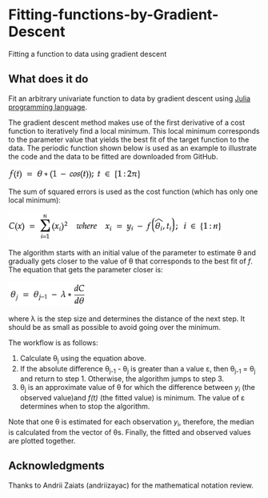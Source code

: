 # Fitting-functions-by-Gradient-Descent
Fitting a function to data using gradient descent
## What does it do
Fit an arbitrary univariate function to data by gradient descent using [Julia programming language](https://julialang.org/).

The gradient descent method makes use of the first derivative of a cost function to iteratively find a local minimum. This local minimum corresponds to the parameter value that yields the best fit of the target function to the data.
The periodic function shown below is used as an example to illustrate the code and the data to be fitted are downloaded from GitHub.

![Local functions](https://github.com/jmrmcode/Fitting-functions-by-Gradient-Descent/blob/main/math-20201114.png)

The sum of squared errors is used as the cost function (which has only one local minimum):

![Local functions](https://github.com/jmrmcode/Fitting-functions-by-Gradient-Descent/blob/main/math-20201113.png)

The algorithm starts with an initial value of the parameter to estimate &theta; and gradually gets closer to the value of &theta; that corresponds to the best fit of *f*. The equation that gets the parameter closer is:

![Local functions](https://github.com/jmrmcode/Fitting-functions-by-Gradient-Descent/blob/main/math-20210131.png?raw=true)

where &lambda; is the step size and determines the distance of the next step. It should be as small as possible to avoid going over the minimum.

The workflow is as follows:

1. Calculate &theta;<sub>j</sub> using the equation above.
2. If the absolute difference &theta;<sub>j-1</sub> - &theta;<sub>j</sub> is greater than a value &epsilon;, then &theta;<sub>j-1</sub> = &theta;<sub>j</sub> and return to step 1. Otherwise, the algorithm jumps to step 3.
3. &theta;<sub>j</sub> is an approximate value of &theta; for which the difference between *y<sub>i</sub>* (the observed value)and *f(t)* (the fitted value) is minimum. The value of &epsilon; determines when to stop the algorithm.

Note that one &theta; is estimated for each observation *y*<sub>i</sub>, therefore, the median is calculated from the vector of &theta;s. Finally, the fitted and observed values are plotted together.

## Acknowledgments

Thanks to Andrii Zaiats (andriizayac) for the mathematical notation review.
